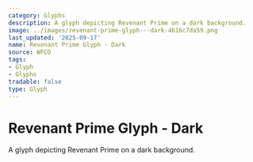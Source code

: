 ```yaml
---
category: Glyphs
description: A glyph depicting Revenant Prime on a dark background.
image: ../images/revenant-prime-glyph---dark-4616c7da59.png
last_updated: '2025-09-17'
name: Revenant Prime Glyph - Dark
source: WFCD
tags:
- Glyph
- Glyphs
tradable: false
type: Glyph
---
```


# Revenant Prime Glyph - Dark

A glyph depicting Revenant Prime on a dark background.

